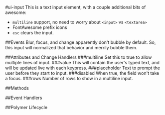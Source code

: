 #ui-input
This is a text input element, with a couple additional bits of awesome:

* `multiline` support, no need to worry about `<input>` vs `<textarea>`
* FontAwesome prefix icons
* `esc` clears the input.


##Events
Blur, focus, and change apparently don't bubble by default. So, this input
will normalized that behavior and merrily bubble them.

















##Attributes and Change Handlers
###multiline
Set this to true to allow multiple lines of input.
###value
This will contain the user's typed text, and will be updated live with each
keypress.
###placeholder
Text to prompt the user before they start to input.
###disabled
When true, the field won't take a focus.
###rows
Number of rows to show in a multiline input.

##Methods

##Event Handlers

##Polymer Lifecycle





